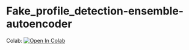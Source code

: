 # Fake_profile_detection-ensemble-autoencoder
Colab:
[![Open In Colab](https://colab.research.google.com/assets/colab-badge.svg)](https://colab.research.google.com/github/i1idan/Fake_profile_detection-ensemble-autoencoder/blob/main/Fake_profile_detection-ensemble-autoencoder.ipynb)
